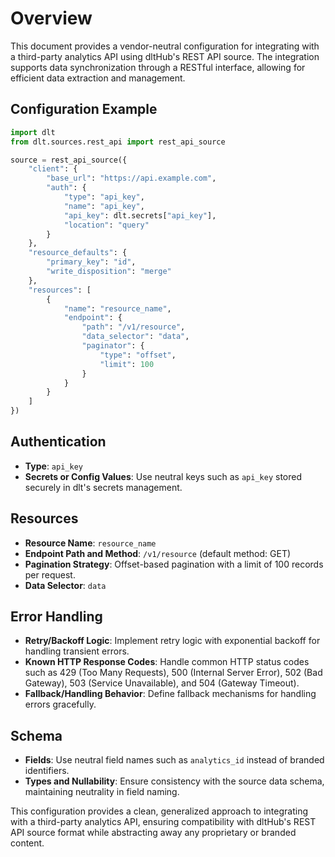 # Overview

This document provides a vendor-neutral configuration for integrating with a third-party analytics API using dltHub's REST API source. The integration supports data synchronization through a RESTful interface, allowing for efficient data extraction and management.

## Configuration Example

```python
import dlt
from dlt.sources.rest_api import rest_api_source

source = rest_api_source({
    "client": {
        "base_url": "https://api.example.com",
        "auth": {
            "type": "api_key",
            "name": "api_key",
            "api_key": dlt.secrets["api_key"],
            "location": "query"
        }
    },
    "resource_defaults": {
        "primary_key": "id",
        "write_disposition": "merge"
    },
    "resources": [
        {
            "name": "resource_name",
            "endpoint": {
                "path": "/v1/resource",
                "data_selector": "data",
                "paginator": {
                    "type": "offset",
                    "limit": 100
                }
            }
        }
    ]
})
```

## Authentication

- **Type**: `api_key`
- **Secrets or Config Values**: Use neutral keys such as `api_key` stored securely in dlt's secrets management.

## Resources

- **Resource Name**: `resource_name`
- **Endpoint Path and Method**: `/v1/resource` (default method: GET)
- **Pagination Strategy**: Offset-based pagination with a limit of 100 records per request.
- **Data Selector**: `data`

## Error Handling

- **Retry/Backoff Logic**: Implement retry logic with exponential backoff for handling transient errors.
- **Known HTTP Response Codes**: Handle common HTTP status codes such as 429 (Too Many Requests), 500 (Internal Server Error), 502 (Bad Gateway), 503 (Service Unavailable), and 504 (Gateway Timeout).
- **Fallback/Handling Behavior**: Define fallback mechanisms for handling errors gracefully.

## Schema

- **Fields**: Use neutral field names such as `analytics_id` instead of branded identifiers.
- **Types and Nullability**: Ensure consistency with the source data schema, maintaining neutrality in field naming.

This configuration provides a clean, generalized approach to integrating with a third-party analytics API, ensuring compatibility with dltHub's REST API source format while abstracting away any proprietary or branded content.